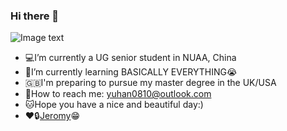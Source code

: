 ### Hi there 👋

![Image text](https://raw.githubusercontent.com/saadeghi/saadeghi/master/dino.gif)

- 💻I’m currently a UG senior student in NUAA, China
- 🌃I’m currently learning BASICALLY EVERYTHING😭
- 🇬🇧I'm preparing to pursue my master degree in the UK/USA
- 💬How to reach me: yuhan0810@outlook.com 
- 🐱Hope you have a nice and beautiful day:)   
- ❤️🔒[Jeromy](https://github.com/zjdx1998)😁

